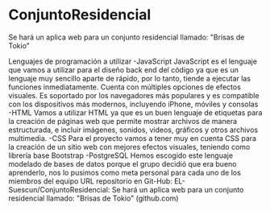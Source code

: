 # ConjuntoResidencial
Se hará un aplica web para un conjunto residencial llamado: "Brisas de Tokio"

Lenguajes de programación a utilizar
-JavaScript
JavaScript es el lenguaje que vamos a utilizar para el diseño back end del código ya que es un lenguaje muy sencillo aparte de rápido, por lo tanto, tiende a ejecutar las funciones inmediatamente. Cuenta con múltiples opciones de efectos visuales. Es soportado por los navegadores más populares y es compatible con los dispositivos más modernos, incluyendo iPhone, móviles y consolas
-HTML
Vamos a utilizar HTML ya que es un buen lenguaje de etiquetas para la creación de páginas web que permite mostrar archivos de manera estructurada, e incluir imágenes, sonidos, videos, gráficos y otros archivos multimedia.
-CSS
Para el proyecto vamos a tener muy en cuenta CSS para la creación de un sitio web con mejores efectos visuales, teniendo como librería base Bootstrap
-PostgreSQL
Hemos escogido este lenguaje modelado de bases de datos porque el grupo decidió que era bueno aprenderlo, nos lo pusimos como meta personal para cada uno de los miembros del equipo
URL repositorio en Git-Hub: EL-Suescun/ConjuntoResidencial: Se hará un aplica web para un conjunto residencial llamado: "Brisas de Tokio" (github.com)
